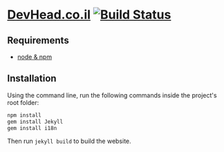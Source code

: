 [DevHead.co.il](http://devhead.co.il) [![Build Status](https://travis-ci.org/guytepper/devhead.co.il.svg?branch=master)](https://travis-ci.org/guytepper/devhead.co.il)
=========

## Requirements
* [node & npm](https://nodejs.org/en/download/)

## Installation
Using the command line, run the following commands inside the project's root folder:  
```bash
npm install
gem install Jekyll
gem install i18n
```

Then run `jekyll build` to build the website.
